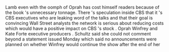 Lamb even with the oomph of Oprah has cost himself readers because of the book 's unnecessary tonnage. There 's speculation inside CBS that it 's CBS executives who are leaking word of the talks and that their goal is convincing Wall Street analysts the network is serious about reducing costs which would have a positive impact on CBS 's stock . Oprah Winfrey and Kate Forte executive producers . Schultz said she could not comment beyond a statement issued Monday which said no announcements were planned on whether Winfrey would continue the show after the end of her
